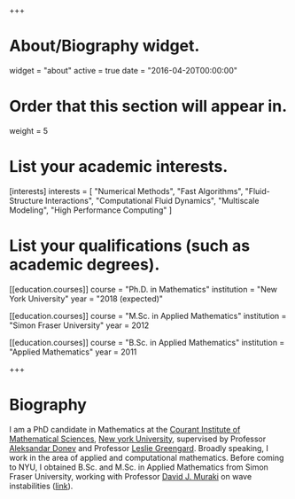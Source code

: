 +++
# About/Biography widget.
widget = "about"
active = true
date = "2016-04-20T00:00:00"

# Order that this section will appear in.
weight = 5

# List your academic interests.
[interests]
  interests = [
    "Numerical Methods",
    "Fast Algorithms",
    "Fluid-Structure Interactions",
    "Computational Fluid Dynamics",
    "Multiscale Modeling",
    "High Performance Computing"
  ]

# List your qualifications (such as academic degrees).
[[education.courses]]
  course = "Ph.D. in Mathematics"
  institution = "New York University"
  year = "2018 (expected)"

[[education.courses]]
  course = "M.Sc. in Applied Mathematics"
  institution = "Simon Fraser University"
  year = 2012

[[education.courses]]
  course = "B.Sc. in Applied Mathematics"
  institution = "Applied Mathematics"
  year = 2011
 
+++

# Biography
I am a PhD candidate in Mathematics at the [Courant Institute of Mathematical Sciences](https://www.math.nyu.edu), [New york University](https://www.nyu.edu), supervised by Professor [Aleksandar Donev](http://cims.nyu.edu/~donev) and Professor [Leslie Greengard](https://www.math.nyu.edu/faculty/greengar/). Broadly speaking, I work in the area of applied and computational mathematics. Before coming to NYU, I obtained B.Sc. and M.Sc. in Applied Mathematics from Simon Fraser University,  working with Professor [David J. Muraki](http://people.math.sfu.ca/~muraki/) on wave instabilities ([link](http://summit.sfu.ca/item/12424)).  
